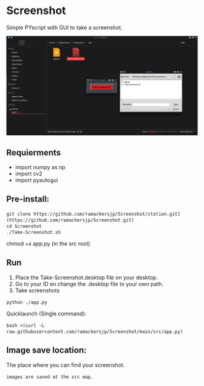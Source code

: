 # Screenshot
 Simple PYscript with GUI to take a screenshot.

 ![Banner](header_screenshot.png)

 ## Requierments
- import numpy as np
- import cv2
- import pyautogui

## Pre-install:

```
git clone https://github.com/ramackersjp/Screenshot/station.git](https://github.com/ramackersjp/Screenshot.git)
cd Screenshot
./Take-Screenshot.sh
```
chmod +x app.py (in the src root)

## Run
1. Place the Take-Screenshot.desktop file on your desktop.
2. Go to your ID en change the .desktop file to your own path. 
3. Take screenshots

```
python ./app.py
```
Quicklaunch (Single command): 

```
bash <(curl -L raw.githubusercontent.com/ramackersjp/Screenshot/main/src/app.py)
```

## Image save location:
The place where you can find your screenshot.
```
images are saved at the src map.
```
